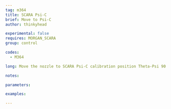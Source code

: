 ```yaml
---
tag: m364
title: SCARA Psi-C
brief: Move to Psi-C
author: thinkyhead

experimental: false
requires: MORGAN_SCARA
group: control

codes:
  - M364

long: Move the nozzle to SCARA Psi-C calibration position Theta-Psi 90 (A45 B135) for calibration of "90 degrees to Theta."

notes:

parameters:

examples:

---
```


